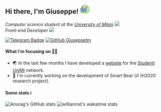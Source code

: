 <h2> Hi there, I'm Giuseppe! <img src="frog.png" width="30"></h2>
<p><em>
Computer science student at the <a href="https://www.unimi.it/">University of Milan</a> <img src="https://media.tenor.com/images/53c12fa1c7796563263bb5e4a34b1dfc/tenor.gif" width="20">
</br>
Front-end Developer <img src="https://media.tenor.com/images/c44774dee940a874932a55b8206e929c/tenor.gif" width="20">
</em></p>

[![Telegram Badge](https://img.shields.io/badge/-@giuseppetm-2CA5E0?style=flat-square&labelColor=2CA5E0&logo=telegram&logoColor=white&link=https://t.me/giuseppetm)](https://t.me/giuseppetm)
[![GitHub Giuseppetm](https://img.shields.io/github/followers/giuseppetm?label=follow&style=social)](https://github.com/Giuseppetm)
#### What i'm focusing on 👨‍💻
- 🌏 In the last few months I have developed a [website](https://studentiunimi.it/) for the [Studenti UniMi](https://github.com/StudentiUnimi) network.
- 🐻 I'm currently working on the development of Smart Bear UI (H2020 research project).

#### Some stats ℹ️

![Anurag's GitHub stats](https://github-readme-stats.vercel.app/api?username=giuseppetm&show_icons=true&theme=ayu-mirage)
![willianrod's wakatime stats](https://github-readme-stats.vercel.app/api/wakatime?username=Giuseppetm&theme=ayu-mirage&layout=compact)
<!--![Top Langs](https://github-readme-stats.vercel.app/api/top-langs/?username=giuseppetm&layout=compact&langs_count=10)-->